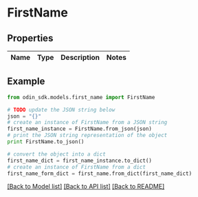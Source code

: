 # FirstName


## Properties

Name | Type | Description | Notes
------------ | ------------- | ------------- | -------------

## Example

```python
from odin_sdk.models.first_name import FirstName

# TODO update the JSON string below
json = "{}"
# create an instance of FirstName from a JSON string
first_name_instance = FirstName.from_json(json)
# print the JSON string representation of the object
print FirstName.to_json()

# convert the object into a dict
first_name_dict = first_name_instance.to_dict()
# create an instance of FirstName from a dict
first_name_form_dict = first_name.from_dict(first_name_dict)
```
[[Back to Model list]](../README.md#documentation-for-models) [[Back to API list]](../README.md#documentation-for-api-endpoints) [[Back to README]](../README.md)



